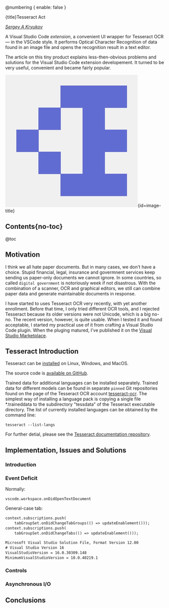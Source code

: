 ﻿@numbering {
    enable: false
}

{title}Tesseract Act

[*Sergey A Kryukov*](https://www.SAKryukov.org)

A Visual Studio Code *extension*, a convenient UI wrapper for Tesseract OCR — in the VSCode style.
It performs Optical Character Recognition of data found in an image file and opens the recognition result in a text editor.

The article on this tiny product explains less-then-obvious problems and solutions for the Visual Studio Code extension developement. It turned to be very useful, convenient and became fairly popular.

<!-- copy to CodeProject from here ------------------------------------------->

![Tesseract Act Logo](logo.png){id=image-title}

## Contents{no-toc}


@toc

## Motivation

I think we all hate paper documents. But in many cases, we don't have a choice. Stupid financial, legal, insurance and govermnent services keep sending us paper-only documents we cannot ignore. In some countries, so called `digital government` is notoriously week if not disastrous. With the combination of a scanner, OCR and graphical editors, we still can combine paper data and generate maintainable documents in response.

I have started to uses Tesseract OCR very recently, with yet another enrollment. Before that time, I only tried different OCR tools, and I rejected Tesseract because its older versions were not Unicode, which is a big no-no. The recent version, however, is quite usable. When I tested it and found acceptable, I started my practical use of it from crafting a Visual Studio Code plugin. When the pluging matured, I've published it on the [Visual Studio Marketplace](https://marketplace.visualstudio.com/items?itemName=sakryukov.tesseract-act).

## Tesseract Introduction

Tesseract can be [installed](https://github.com/tesseract-ocr/tesseract?tab=readme-ov-file#installing-tesseract) on Linux, Windows, and MacOS.

The source code is [available on GitHub](https://github.com/tesseract-ocr/tesseract).

Trained data for additional languages can be installed separately. Trained data for different models can be found in separate `pinned` Git repositories found on the page of the Tesseract OCR account [tesseract-ocr](https://github.com/tesseract-ocr). The simplest way of installing a language pack is copying a single file *.traineddata to the subdirectory "tessdata" of the Tesseract executable directory. The list of currently installed languages can be obtained by the command line:

~~~
tesseract --list-langs
~~~

For further detial, please see the [Tesseract documentation repository](https://github.com/tesseract-ocr/tessdoc).

## Implementation, Issues and Solutions

### Introduction

### Event Deficit

Normally:

~~~{lang=JavaScript}
vscode.workspace.onDidOpenTextDocument
~~~

General-case tab:

~~~{lang=JavaScript}
context.subscriptions.push(
    tabGroupSet.onDidChangeTabGroups(() => updateEnablement()));
context.subscriptions.push(
    tabGroupSet.onDidChangeTabs(() => updateEnablement()));
~~~

~~~{lang=JavaScript}
Microsoft Visual Studio Solution File, Format Version 12.00
# Visual Studio Version 16
VisualStudioVersion = 16.0.30309.148
MinimumVisualStudioVersion = 10.0.40219.1
~~~


### Controls

### Asynchronous I/O

## Conclusions


